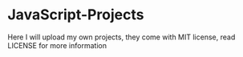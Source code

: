 # JavaScript-Projects
Here I will upload my own projects, they come with MIT license, read LICENSE for more information
